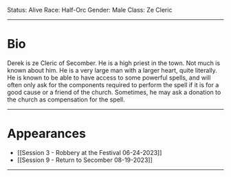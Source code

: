 Status: Alive
Race: Half-Orc
Gender: Male
Class: Ze Cleric

---
# Bio

Derek is ze Cleric of Secomber. He is a high priest in the town. Not much is known about him. He is a very large man with a larger heart, quite literally. He is known to be able to have access to some powerful spells, and will often only ask for the components required to perform the spell if it is for a good cause or a friend of the church. Sometimes, he may ask a donation to the church as compensation for the spell.

---
# Appearances

- [[Session 3 - Robbery at the Festival 06-24-2023]]
- [[Session 9 - Return to Secomber 08-19-2023]]

---